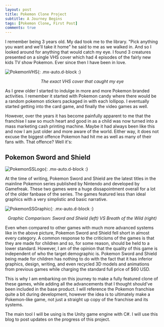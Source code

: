 ```yaml
---
layout: post
title: Pokemon Clone Project
subtitle: A Journey Begins
tags: [Pokemon Clone, First Post]
comments: true
---
```


I remember being 3 years old. My dad took me to the library. "Pick anything you want and we'll take it home" he said to me as we walked in. And so I looked around for anything that would catch my eye. I found 3 creatures presented on a single VHS cover which had 4 episodes of the fairly new kids TV show Pokemon. Ever since then I have been in love.

![PokemonVHS](https://images-na.ssl-images-amazon.com/images/I/51H65JTMFCL._AC_.jpg){: .mx-auto.d-block :}
<div align="center"><i>The exact VHS cover that caught my eye</i></div>

As I grew older I started to indulge in more and more Pokemon branded activities. I remember it started with Pokemon candy where there would be a random pokemon stickers packaged in with each lollipop. I eventually started getting into the card game, and finally the video games as well. 

However, over the years it has become painfully apparent to me that the franchise I saw so much heart and good in as a child was now turned into a mass marketing cash printing machine. Maybe it had always been like this and now I am just older and more aware of the world. Either way, it does not excuse the biggest offence Pokemon had hit me as well as many of their fans with. That offence? Well it's:

## Pokemon Sword and Shield

![PokemonSSLogo](https://preview.redd.it/h9pnmm3wlaj21.jpg?width=1280&format=pjpg&auto=webp&s=d109c8fca199198c043b2971de86292c47e4698d){: .mx-auto.d-block :}

At the time of writing, Pokemon Sword and Shield are the latest titles in the mainline Pokemon series published by Nintendo and developed by Gamefreak. These two games were a huge dissapointment overall for a lot of the older fanbase of the series. The games featured less than ideal graphics with a very simplistic and basic narrative. 

![PokemonSSGraphic](https://i.redd.it/bvgpi33z75531.jpg){: .mx-auto.d-block :}
<div align="center"><i>Graphic Comparison: Sword and Shield (left) VS Breath of the Wild (right)</i></div>

Even when compared to other games with much more advanced systems like in the above picture, Pokemon Sword and Shield fell short in almost every category. 
A common response to the criticisms of the games is that they are made for children and so, for some reason, should be held to a lower standard. However, I am of the opinion that the quality of this game is independent of who the target demographic is. Pokemon Sword and Shield being made for children has nothing to do with the fact that it has inferior graphics, design, writing, and even recycled 3D models and animations from previous games while charging the standard full price of $60 USD. 

This is why I am embarking on this journey to make a fully featured clone of these games, while adding all the advancements that I thought should've been included in the base product. I will reference the Pokemon franchise quite a bit during development, however the idea is to ultimately make a Pokemon-like game, not just a straight up copy of the franchise and its systems. 

The main tool I will be using is the Unity game engine with C#. I will use this blog to post updates on the progress of this project.